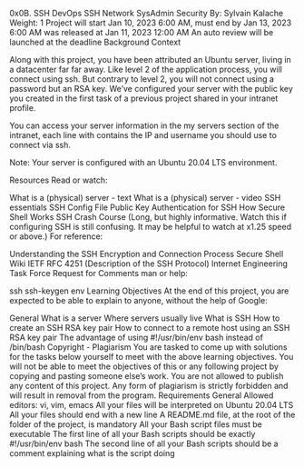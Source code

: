 

0x0B. SSH DevOps SSH Network SysAdmin Security By: Sylvain Kalache Weight: 1 Project will start Jan 10, 2023 6:00 AM, must end by Jan 13, 2023 6:00 AM was released at Jan 11, 2023 12:00 AM An auto review will be launched at the deadline Background Context

Along with this project, you have been attributed an Ubuntu server, living in a datacenter far far away. Like level 2 of the application process, you will connect using ssh. But contrary to level 2, you will not connect using a password but an RSA key. We’ve configured your server with the public key you created in the first task of a previous project shared in your intranet profile.

You can access your server information in the my servers section of the intranet, each line with contains the IP and username you should use to connect via ssh.

Note: Your server is configured with an Ubuntu 20.04 LTS environment.

Resources Read or watch:

What is a (physical) server - text What is a (physical) server - video SSH essentials SSH Config File Public Key Authentication for SSH How Secure Shell Works SSH Crash Course (Long, but highly informative. Watch this if configuring SSH is still confusing. It may be helpful to watch at x1.25 speed or above.) For reference:

Understanding the SSH Encryption and Connection Process Secure Shell Wiki IETF RFC 4251 (Description of the SSH Protocol) Internet Engineering Task Force Request for Comments man or help:

ssh ssh-keygen env Learning Objectives At the end of this project, you are expected to be able to explain to anyone, without the help of Google:

General What is a server Where servers usually live What is SSH How to create an SSH RSA key pair How to connect to a remote host using an SSH RSA key pair The advantage of using #!/usr/bin/env bash instead of /bin/bash Copyright - Plagiarism You are tasked to come up with solutions for the tasks below yourself to meet with the above learning objectives. You will not be able to meet the objectives of this or any following project by copying and pasting someone else’s work. You are not allowed to publish any content of this project. Any form of plagiarism is strictly forbidden and will result in removal from the program. Requirements General Allowed editors: vi, vim, emacs All your files will be interpreted on Ubuntu 20.04 LTS All your files should end with a new line A README.md file, at the root of the folder of the project, is mandatory All your Bash script files must be executable The first line of all your Bash scripts should be exactly #!/usr/bin/env bash The second line of all your Bash scripts should be a comment explaining what is the script doing

